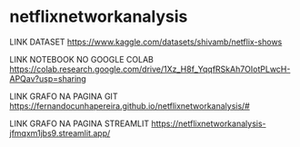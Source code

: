 # netflixnetworkanalysis

LINK DATASET
https://www.kaggle.com/datasets/shivamb/netflix-shows

LINK NOTEBOOK NO GOOGLE COLAB
https://colab.research.google.com/drive/1Xz_H8f_YqqfRSkAh7OIotPLwcH-APQav?usp=sharing

LINK GRAFO NA PAGINA GIT
https://fernandocunhapereira.github.io/netflixnetworkanalysis/#

LINK GRAFO NA PAGINA STREAMLIT
https://netflixnetworkanalysis-jfmqxm1jbs9.streamlit.app/

